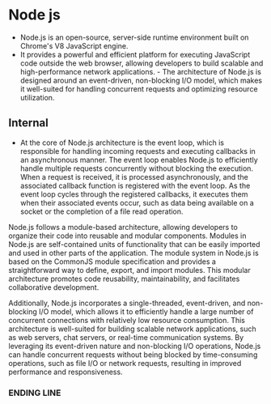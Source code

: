 # Node js 
 - Node.js is an open-source, server-side runtime environment built on Chrome's V8 JavaScript engine.
 - It provides a powerful and efficient platform for executing JavaScript code outside the web browser, allowing developers to build scalable and high-performance network applications. - The architecture of Node.js is designed around an event-driven, non-blocking I/O model, which makes it well-suited for handling concurrent requests and optimizing resource utilization.

 ## Internal 
 - At the core of Node.js architecture is the event loop, which is responsible for handling incoming requests and executing callbacks in an asynchronous manner. The event loop enables Node.js to efficiently handle multiple requests concurrently without blocking the execution. When a request is received, it is processed asynchronously, and the associated callback function is registered with the event loop. As the event loop cycles through the registered callbacks, it executes them when their associated events occur, such as data being available on a socket or the completion of a file read operation.

Node.js follows a module-based architecture, allowing developers to organize their code into reusable and modular components. Modules in Node.js are self-contained units of functionality that can be easily imported and used in other parts of the application. The module system in Node.js is based on the CommonJS module specification and provides a straightforward way to define, export, and import modules. This modular architecture promotes code reusability, maintainability, and facilitates collaborative development.

Additionally, Node.js incorporates a single-threaded, event-driven, and non-blocking I/O model, which allows it to efficiently handle a large number of concurrent connections with relatively low resource consumption. This architecture is well-suited for building scalable network applications, such as web servers, chat servers, or real-time communication systems. By leveraging its event-driven nature and non-blocking I/O operations, Node.js can handle concurrent requests without being blocked by time-consuming operations, such as file I/O or network requests, resulting in improved performance and responsiveness.
 ### __ENDING LINE__
